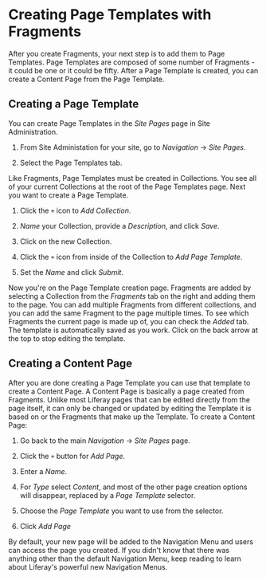 # Creating Page Templates with Fragments

After you create Fragments, your next step is to add them to Page Templates. 
Page Templates are composed of some number of Fragments - it could be one or it 
could be fifty. After a Page Template is created, you can create a Content Page 
from the Page Template.

## Creating a Page Template

You can create Page Templates in the *Site Pages* page in Site Administration.

1.  From Site Administation for your site, go to *Navigation* &rarr; *Site 
    Pages*.

2.  Select the Page Templates tab.

Like Fragments, Page Templates must be created in Collections. You see all of 
your current Collections at the root of the Page Templates page. Next you want 
to create a Page Template.

1.  Click the `+` icon to *Add Collection*.

2.  *Name* your Collection, provide a *Description*, and click *Save*.

3.  Click on the new Collection.

4.  Click the `+` icon from inside of the Collection to *Add Page Template*.

5.  Set the *Name* and click *Submit*.

Now you're on the Page Template creation page. Fragments are added by selecting 
a Collection from the *Fragments* tab on the right and adding them to the page. 
You can add multiple Fragments from different collections, and you can add the 
same Fragment to the page multiple times. To see which Fragments the current 
page is made up of, you can check the *Added* tab. The template is 
automatically saved as you work. Click on the back arrow at the top to stop 
editing the template.

<screenshot>

## Creating a Content Page

After you are done creating a Page Template you can use that template to create 
a Content Page. A Content Page is basically a page created from Fragments. 
Unlike most Liferay pages that can be edited directly from the page itself, it 
can only be changed or updated by editing the Template it is based on or the 
Fragments that make up the Template. To create a Content Page:

1.  Go back to the main *Navigation* &rarr; *Site Pages* page.

2.  Click the `+` button for *Add Page*.

3.  Enter a *Name*.

4.  For *Type* select *Content*, and most of the other page creation options 
    will disappear, replaced by a *Page Template* selector.

5.  Choose the *Page Template* you want to use from the selector.

6.  Click *Add Page*

<screenshot>
    
By default, your new page will be added to the Navigation Menu and users can 
access the page you created. If you didn't know that there was anything other 
than the default Navigation Menu, keep reading to learn about Liferay's powerful
new Navigation Menus.
